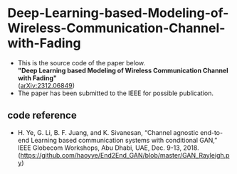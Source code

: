 # Deep-Learning-based-Modeling-of-Wireless-Communication-Channel-with-Fading
- This is the source code of the paper below. <br>
**"Deep Learning based Modeling of Wireless Communication Channel with Fading"** <br>
([arXiv:2312.06849](https://arxiv.org/abs/2312.06849))
- The paper has been submitted to the IEEE for possible publication. 


code reference 
-------------------------------------------------------------------------------
- H. Ye, G. Li, B. F. Juang, and K. Sivanesan, “Channel agnostic end-to-end Learning based communication systems with conditional GAN,” IEEE Globecom Workshops, Abu Dhabi, UAE, Dec. 9-13, 2018. <br>
(https://github.com/haoyye/End2End_GAN/blob/master/GAN_Rayleigh.py)
